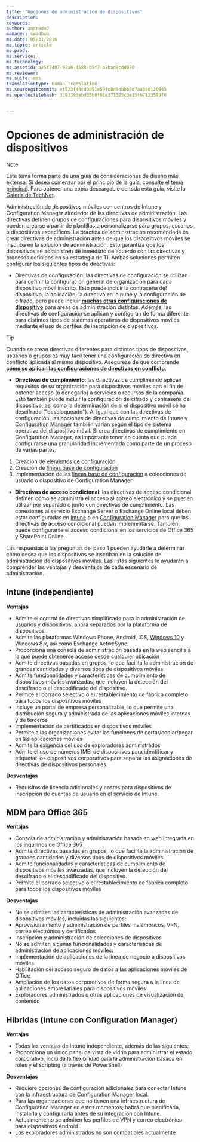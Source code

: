 ```yaml
---
title: "Opciones de administración de dispositivos"
description: 
keywords: 
author: andredm7
manager: swadhwa
ms.date: 05/31/2016
ms.topic: article
ms.prod: 
ms.service: 
ms.technology: 
ms.assetid: a25f7407-92a0-4588-b5f7-a7bad9cdd070
ms.reviewer: 
ms.suite: ems
translationtype: Human Translation
ms.sourcegitcommit: ef523f44cd9d51e59fc8d94bbb8d7aa388120945
ms.openlocfilehash: 3393393abd35b0f61e371325c3e15f67123599f6


---
```


# Opciones de administración de dispositivos

>[!NOTE]
>Este tema forma parte de una guía de consideraciones de diseño más extensa. Si desea comenzar por el principio de la guía, consulte el [tema principal](mdm-design-considerations-guide.md). Para obtener una copia descargable de toda esta guía, visite la [Galería de TechNet](https://gallery.technet.microsoft.com/Mobile-Device-Management-7d401582).

Administración de dispositivos móviles con centros de Intune y Configuration Manager alrededor de las directivas de administración. Las directivas definen grupos de configuraciones para dispositivos móviles y pueden crearse a partir de plantillas o personalizarse para grupos, usuarios o dispositivos específicos. La práctica de administración recomendada es crear directivas de administración antes de que los dispositivos móviles se inscriba en la solución de administración. Esto garantiza que los dispositivos se administren de inmediato de acuerdo con las directivas y procesos definidos en su estrategia de TI. Ambas soluciones permiten configurar los siguientes tipos de directivas:

- Directivas de configuración: las directivas de configuración se utilizan para definir la configuración general de organización para cada dispositivo móvil inscrito. Esto puede incluir la contraseña del dispositivo, la aplicación, la directiva en la nube y la configuración de cifrado, pero puede incluir **[muchas otras configuraciones de dispositivo](https://technet.microsoft.com/library/dn743712.aspx)** para áreas de administración distintas. Además, las directivas de configuración se aplican y configuran de forma diferente para distintos tipos de sistemas operativos de dispositivos móviles mediante el uso de perfiles de inscripción de dispositivos.

>[!TIP]
>Cuando se crean directivas diferentes para distintos tipos de dispositivos, usuarios o grupos es muy fácil tener una configuración de directiva en conflicto aplicada al mismo dispositivo. Asegúrese de que comprende **[cómo se aplican las configuraciones de directivas en conflicto](https://technet.microsoft.com/library/dn743712.aspx)**.

- **Directivas de cumplimiento**: las directivas de cumplimiento aplican requisitos de su organización para dispositivos móviles con el fin de obtener acceso (o denegarlo) a servicios o recursos de la compañía. Esto también puede incluir la configuración de cifrado y contraseña del dispositivo, así como la determinación de si el dispositivo móvil se ha descifrado ("desbloqueado"). Al igual que con las directivas de configuración, las opciones de directivas de cumplimiento de Intune y [Configuration Manager](https://technet.microsoft.com/library/dn376523.aspx) también varían según el tipo de sistema operativo del dispositivo móvil. Si crea directivas de cumplimiento en Configuration Manager, es importante tener en cuenta que puede configurarse una granularidad incrementada como parte de un proceso de varias partes:

 1. Creación de [elementos de configuración](https://technet.microsoft.com/library/gg712331.aspx?WT.mc_id=Blog_EntMob_Showcase_PCIT)
 2. Creación de [líneas base de configuración](https://technet.microsoft.com/library/gg712268.aspx?WT.mc_id=Blog_EntMob_Showcase_PCIT)
 3. Implementación de las [líneas base de configuración](https://technet.microsoft.com/library/hh219289.aspx?WT.mc_id=Blog_EntMob_Showcase_PCIT) a colecciones de usuario o dispositivo de Configuration Manager

- **Directivas de acceso condicional**: las directivas de acceso condicional definen cómo se administra el acceso al correo electrónico y se pueden utilizar por separado o junto con directivas de cumplimiento. Las conexiones al servicio Exchange Server o Exchange Online local deben estar configuradas en [Intune](/Intune/deploy-use/restrict-access-to-email-and-o365-services-with-microsoft-intune) o en [Configuration Manager](https://technet.microsoft.com/library/dn919655.aspx) para que las directivas de acceso condicional puedan implementarse. También puede configurarse el acceso condicional en los servicios de Office 365 y SharePoint Online.

Las respuestas a las preguntas del paso 1 pueden ayudarle a determinar cómo desea que los dispositivos se inscriban en la solución de administración de dispositivos móviles. Las listas siguientes le ayudarán a comprender las ventajas y desventajas de cada escenario de administración.

## Intune (independiente)

**Ventajas**

- Admite el control de directivas simplificado para la administración de usuarios y dispositivos, ahora separados por la plataforma de dispositivos.
- Admite las plataformas Windows Phone, Android, iOS, [Windows 10](https://technet.microsoft.com/library/mt147406.aspx) y Windows 8.x, así como Exchange ActiveSync.
- Proporciona una consola de administración basada en la web sencilla a la que puede obtenerse acceso desde cualquier ubicación
- Admite directivas basadas en grupos, lo que facilita la administración de grandes cantidades y diversos tipos de dispositivos móviles
- Admite funcionalidades y características de cumplimiento de dispositivos móviles avanzadas, que incluyen la detección del descifrado o el descodificado del dispositivo.
- Permite el borrado selectivo o el restablecimiento de fábrica completo para todos los dispositivos móviles
- Incluye un portal de empresa personalizable, lo que permite una distribución segura y administrada de las aplicaciones móviles internas y de terceros
- Implementación de certificados en dispositivos móviles
- Permite a las organizaciones evitar las funciones de cortar/copiar/pegar en las aplicaciones móviles
- Admite la exigencia del uso de exploradores administrados
- Admite el uso de números IMEI de dispositivos para identificar y etiquetar los dispositivos corporativos para separar las asignaciones de directivas de dispositivos personales.

**Desventajas**

- Requisitos de licencia adicionales y costes para dispositivos de inscripción de cuentas de usuario en el servicio de Intune.

## MDM para Office 365

**Ventajas**

- Consola de administración y administración basada en web integrada en los inquilinos de Office 365
- Admite directivas basadas en grupos, lo que facilita la administración de grandes cantidades y diversos tipos de dispositivos móviles
- Admite funcionalidades y características de cumplimiento de dispositivos móviles avanzadas, que incluyen la detección del descifrado o el descodificado del dispositivo.
- Permite el borrado selectivo o el restablecimiento de fábrica completo para todos los dispositivos móviles

**Desventajas**

- No se admiten las características de administración avanzadas de dispositivos móviles, incluidas las siguientes:
 - Aprovisionamiento y administración de perfiles inalámbricos, VPN, correo electrónico y certificados
 - Inscripción y administración de colecciones de dispositivos
- No se admiten algunas funcionalidades y características de administración de aplicaciones móviles:
 - Implementación de aplicaciones de la línea de negocio a dispositivos móviles
 - Habilitación del acceso seguro de datos a las aplicaciones móviles de Office
 - Ampliación de los datos corporativos de forma segura a la línea de aplicaciones empresariales para dispositivos móviles
 - Exploradores administrados u otras aplicaciones de visualización de contenido

## Híbridas (Intune con Configuration Manager)

**Ventajas**

- Todas las ventajas de Intune independiente, además de las siguientes:
 - Proporciona un único panel de vista de vidrio para administrar el estado corporativo, incluida la flexibilidad para la administración basada en roles y el scripting (a través de PowerShell)

**Desventajas**

- Requiere opciones de configuración adicionales para conectar Intune con la infraestructura de Configuration Manager local.
- Para las organizaciones que no tienen una infraestructura de Configuration Manager en estos momentos, habrá que planificarla, instalarla y configurarla antes de su integración con Intune.
- Actualmente no se admiten los perfiles de VPN y correo electrónico para dispositivos Android
- Los exploradores administrados no son compatibles actualmente


<!--HONumber=Jul16_HO1-->


